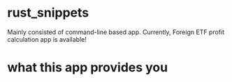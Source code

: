 # rust_snippets
Mainly consisted of command-line based app.
Currently, Foreign ETF profit calculation app is available!

# what this app provides you
